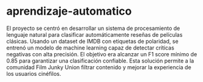 # aprendizaje-automatico

El proyecto se centró en desarrollar un sistema de procesamiento de lenguaje natural para clasificar automáticamente reseñas de películas clásicas.
Usando un dataset de IMDB con etiquetas de polaridad, se entrenó un modelo de machine learning capaz de detectar críticas negativas con alta precisión.
El objetivo era alcanzar un F1 score mínimo de 0.85 para garantizar una clasificación confiable.
Esta solución permite a la comunidad Film Junky Union filtrar contenido y mejorar la experiencia de los usuarios cinéfilos.
